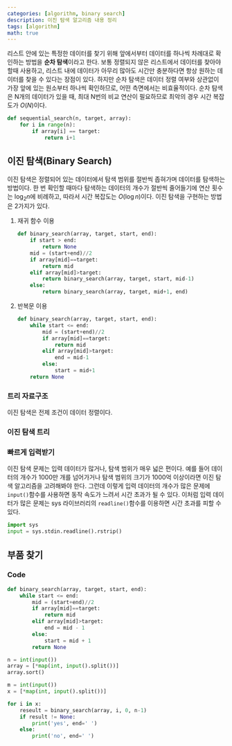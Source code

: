 ```yaml
---
categories: [algorithm, binary search]
description: 이진 탐색 알고리즘 내용 정리
tags: [algorithm]
math: true
---
```


리스트 안에 있는 특정한 데이터를 찾기 위해 앞에서부터 데이터를 하나씩 차례대로 확인하는 방법을 **순차 탐색**이라고 한다. 보통 정렬되지 않은 리스트에서 데이터를 찾아야 할때 사용하고, 리스트 내에 데이터가 아무리 많아도 시간만 충분하다면 항상 원하는 데이터를 찾을 수 있다는 장점이 있다. 하지만 순차 탐색은 데이터 정렬 여부와 상관없이 가장 앞에 있는 원소부터 하나씩 확인하므로, 어떤 측면에서는 비효율적이다. 순차 탐색은 N개의 데이터가 있을 때, 최대 N번의 비교 연산이 필요하므로 최악의 경우 시간 복잡도가 $O(N)$이다.

```python
def sequential_search(n, target, array):
    for i in range(n):
        if array[i] == target:
            return i+1
```

## 이진 탐색(Binary Search)

이진 탐색은 정렬되어 있는 데이터에서 탐색 범위를 절반씩 좁혀가며 데이터를 탐색하는 방법이다. 한 번 확인할 때마다 탐색하는 데이터의 개수가 절반씩 줄어들기에 연산 횟수는 $\log_2n$에 비례하고, 따라서 시간 복잡도는 $O(\log{n})$이다. 이진 탐색을 구현하는 방법은 2가지가 있다.

1.   재귀 함수 이용

     ```python
     def binary_search(array, target, start, end):
         if start > end:
             return None
         mid = (start+end)//2
         if array[mid]==target:
             return mid
         elif array[mid]>target:
             return binary_search(array, target, start, mid-1)
         else:
             return binary_search(array, target, mid+1, end)
     ```

2.   반복문 이용

     ```python
     def binary_search(array, target, start, end):
         while start <= end:
             mid = (start+end)//2
             if array[mid]==target:
                 return mid
             elif array[mid]>target:
                 end = mid-1
             else:
                 start = mid+1
         return None
     ```

### 트리 자료구조

이진 탐색은 전제 조건이 데이터 정렬이다.





### 이진 탐색 트리



### 빠르게 입력받기

이진 탐색 문제는 입력 데이터가 많거나, 탐색 범위가 매우 넓은 편이다. 예를 들어 데이터의 개수가 1000만 개를 넘어가거나 탐색 범위의 크기가 1000억 이상이라면 이진 탐색 알고리즘을 고려해봐야 한다. 그런데 이렇게 입력 데이터의 개수가 많은 문제에 `input()`함수를 사용하면 동작 속도가 느려서 시간 초과가 될 수 있다. 이처럼 입력 데이터가 많은 문제는 sys 라이브러리의 `readline()`함수를 이용하면 시간 초과를 피할 수 있다.

```python
import sys
input = sys.stdin.readline().rstrip()
```

## 부품 찾기

### Code

```python
def binary_search(array, target, start, end):
    while start <= end:
        mid = (start+end)//2
        if array[mid]==target:
            return mid
        elif array[mid]>target:
            end = mid - 1
        else:
            start = mid + 1
        return None

n = int(input())
array = [*map(int, input().split())]
array.sort()

m = int(input())
x = [*map(int, input().split())]

for i in x:
    reseult = binary_search(array, i, 0, n-1)
    if result != None:
        print('yes', end=' ')
    else:
        print('no', end=' ')
```

